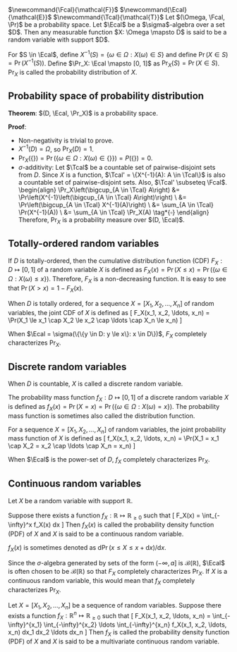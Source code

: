 <span class="invisible">
$\newcommand{\Fcal}{\mathcal{F}}$
$\newcommand{\Ecal}{\mathcal{E}}$
$\newcommand{\Tcal}{\mathcal{T}}$
</span>
Let $(\Omega, \Fcal, \Pr)$ be a probability space.
Let $\Ecal$ be a $\sigma$-algebra over a set $D$.
Then any measurable function $X: \Omega \mapsto D$
is said to be a random variable with support $D$.

For $S \in \Ecal$, define $X^{-1}(S) = \{\omega \in \Omega: X(\omega) \in S\}$
and define $\Pr(X \in S) = \Pr(X^{-1}(S))$.
Define $\Pr_X: \Ecal \mapsto [0, 1]$ as $\Pr_X(S) = \Pr(X \in S)$.
$\Pr_X$ is called the probability distribution of $X$.

## Probability space of probability distribution

**Theorem**: $(D, \Ecal, \Pr_X)$ is a probability space.

**Proof**:

* Non-negativity is trivial to prove.
* $X^{-1}(D) = \Omega$, so $\Pr_X(D) = 1$.
* $\Pr_X(\{\}) = \Pr(\{\omega \in \Omega: X(\omega) \in \{\}\}) = P(\{\}) = 0$.
* $\sigma$-additivity:
Let $\Tcal$ be a countable set of pairwise-disjoint sets from $D$.
Since $X$ is a function, $\Tcal' = \{X^{-1}(A): A \in \Tcal\}$
is also a countable set of pairwise-disjoint sets.
Also, $\Tcal' \subseteq \Fcal$.
\begin{align}
\Pr_X\left(\bigcup_{A \in \Tcal} A\right)
&= \Pr\left(X^{-1}\left(\bigcup_{A \in \Tcal} A\right)\right)
\\ &= \Pr\left(\bigcup_{A \in \Tcal} X^{-1}(A)\right)
\\ &= \sum_{A \in \Tcal} \Pr(X^{-1}(A))
\\ &= \sum_{A \in \Tcal} \Pr_X(A) \tag*{$\square$}
\end{align}
Therefore, $\Pr_X$ is a probability measure over $(D, \Ecal)$.

## Totally-ordered random variables

If $D$ is totally-ordered, then the cumulative distribution function (CDF)
$F_X: D \mapsto [0, 1]$ of a random variable $X$ is defined as
$F_X(x) = \Pr(X \le x) = \Pr(\{\omega \in \Omega: X(\omega) \le x\})$.
Therefore, $F_X$ is a non-decreasing function.
It is easy to see that $\Pr(X > x) = 1 - F_X(x)$.

When $D$ is totally ordered, for a sequence $X = [X_1, X_2, \ldots, X_n]$ of random variables,
the joint CDF of $X$ is defined as
\[ F_X(x_1, x_2, \ldots, x_n) = \Pr(X_1 \le x_1 \cap X_2 \le x_2 \cap \ldots \cap X_n \le x_n) \]

When $\Ecal = \sigma(\{\{y \in D: y \le x\}: x \in D\})$,
$F_X$ completely characterizes $\Pr_X$.

## Discrete random variables

When $D$ is countable, $X$ is called a discrete random variable.

The probability mass function $f_X: D \mapsto [0, 1]$
of a discrete random variable $X$ is defined as
$f_X(x) = \Pr(X = x) = \Pr(\{\omega \in \Omega: X(\omega) = x\})$.
The probability mass function is sometimes also called the distribution function.

For a sequence $X = [X_1, X_2, \ldots, X_n]$ of random variables,
the joint probability mass function of $X$ is defined as
\[ f_X(x_1, x_2, \ldots, x_n) = \Pr(X_1 = x_1 \cap X_2 = x_2 \cap \ldots \cap X_n = x_n) \]

When $\Ecal$ is the power-set of $D$, $f_X$ completely characterizes $\Pr_X$.

## Continuous random variables

Let $X$ be a random variable with support $\mathbb{R}$.

Suppose there exists a function $f_X: \mathbb{R} \mapsto \mathbb{R}_{\ge 0}$ such that
\[ F_X(x) = \int_{-\infty}^x f_X(x) dx \]
Then $f_X(x)$ is called the probability density function (PDF) of $X$
and $X$ is said to be a continuous random variable.

$f_X(x)$ is sometimes denoted as $\mathrm{d}\Pr(x \le X \le x+\mathrm{d}x)/\mathrm{d}x$.

Since the $\sigma$-algebra generated by sets of the form $(-\infty, a]$
is $\mathcal{B}(\mathbb{R})$, $\Ecal$ is often chosen to be $\mathcal{B}(\mathbb{R})$
so that $F_X$ completely characterizes $\Pr_X$.
If $X$ is a continuous random variable, this would mean that $f_X$
completely characterizes $\Pr_X$.

Let $X = [X_1, X_2, \ldots, X_n]$ be a sequence of random variables.
Suppose there exists a function $f_X: \mathbb{R}^n \mapsto \mathbb{R}_{\ge 0}$ such that
\[ F_X(x_1, x_2, \ldots, x_n)
= \int_{-\infty}^{x_1} \int_{-\infty}^{x_2} \ldots \int_{-\infty}^{x_n}
f_X(x_1, x_2, \ldots, x_n) dx_1 dx_2 \ldots dx_n \]
Then $f_X$ is called the probability density function (PDF) of $X$
and $X$ is said to be a multivariate continuous random variable.
